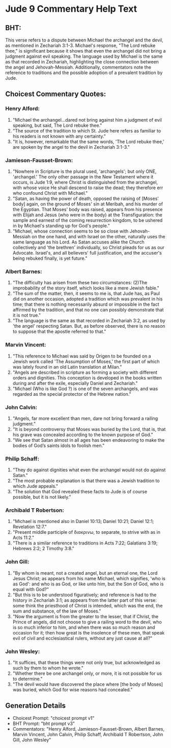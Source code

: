 # Jude 9 Commentary Help Text

## BHT:
This verse refers to a dispute between Michael the archangel and the devil, as mentioned in Zechariah 3:1-3. Michael's response, "The Lord rebuke thee," is significant because it shows that even the archangel did not bring a judgment against evil speaking. The language used by Michael is the same as that recorded in Zechariah, highlighting the close connection between the angel and Jehovah-Messiah. Additionally, commentators note the reference to traditions and the possible adoption of a prevalent tradition by Jude.

## Choicest Commentary Quotes:
### Henry Alford:
1. "Michael the archangel...dared not bring against him a judgment of evil speaking, but said, The Lord rebuke thee." 
2. "The source of the tradition to which St. Jude here refers as familiar to his readers is not known with any certainty." 
3. "It is, however, remarkable that the same words, 'The Lord rebuke thee,' are spoken by the angel to the devil in Zechariah 3:1-3."

### Jamieson-Fausset-Brown:
1. "Nowhere in Scripture is the plural used, 'archangels'; but only ONE, 'archangel.' The only other passage in the New Testament where it occurs, is Jude 1:9, where Christ is distinguished from the archangel, with whose voice He shall descend to raise the dead; they therefore err who confound Christ with Michael." 
2. "Satan, as having the power of death, opposed the raising of [Moses' body] again, on the ground of Moses' sin at Meribah, and his murder of the Egyptian. That Moses' body was raised, appears from his presence with Elijah and Jesus (who were in the body) at the Transfiguration: the sample and earnest of the coming resurrection kingdom, to be ushered in by Michael's standing up for God's people." 
3. "Michael, whose connection seems to be so close with Jehovah-Messiah on the one hand, and with Israel on the other, naturally uses the same language as his Lord. As Satan accuses alike the Church collectively and 'the brethren' individually, so Christ pleads for us as our Advocate. Israel's, and all believers' full justification, and the accuser's being rebuked finally, is yet future."

### Albert Barnes:
1. "The difficulty has arisen from these two circumstances: (2)The improbability of the story itself, which looks like a mere Jewish fable."
2. "The sum of the matter, then, it seems to me is, that Jude has, as Paul did on another occasion, adopted a tradition which was prevalent in his time; that there is nothing necessarily absurd or impossible in the fact affirmed by the tradition, and that no one can possibly demonstrate that it is not true."
3. "The language is the same as that recorded in Zechariah 3:2, as used by 'the angel' respecting Satan. But, as before observed, there is no reason to suppose that the apostle referred to that."

### Marvin Vincent:
1. "This reference to Michael was said by Origen to be founded on a Jewish work called 'The Assumption of Moses,' the first part of which was lately found in an old Latin translation at Milan."
2. "Angels are described in scripture as forming a society with different orders and dignities. This conception is developed in the books written during and after the exile, especially Daniel and Zechariah."
3. "Michael (Who is like God ?) is one of the seven archangels, and was regarded as the special protector of the Hebrew nation."

### John Calvin:
1. "Angels, far more excellent than men, dare not bring forward a railing judgment."
2. "It is beyond controversy that Moses was buried by the Lord, that is, that his grave was concealed according to the known purpose of God."
3. "We see that Satan almost in all ages has been endeavoring to make the bodies of God’s saints idols to foolish men."

### Philip Schaff:
1. "They do against dignities what even the archangel would not do against Satan."
2. "The most probable explanation is that there was a Jewish tradition to which Jude appeals."
3. "The solution that God revealed these facts to Jude is of course possible, but it is not likely."

### Archibald T Robertson:
1. "Michael is mentioned also in Daniel 10:13; Daniel 10:21; Daniel 12:1; Revelation 12:7." 
2. "Present middle participle of διακρινω, to separate, to strive with as in Acts 11:2."
3. "There is a similar reference to traditions in Acts 7:22; Galatians 3:19; Hebrews 2:2; 2 Timothy 3:8."

### John Gill:
1. "By whom is meant, not a created angel, but an eternal one, the Lord Jesus Christ; as appears from his name Michael, which signifies, 'who is as God': and who is as God, or like unto him, but the Son of God, who is equal with God?"
2. "But this is to be understood figuratively; and reference is had to the history in Zechariah 3:1; as appears from the latter part of this verse: some think the priesthood of Christ is intended, which was the end, the sum and substance, of the law of Moses."
3. "Now the argument is from the greater to the lesser, that if Christ, the Prince of angels, did not choose to give a railing word to the devil, who is so much inferior to him, and when there was so much reason and occasion for it; then how great is the insolence of these men, that speak evil of civil and ecclesiastical rulers, without any just cause at all?"

### John Wesley:
1. "It suffices, that these things were not only true, but acknowledged as such by them to whom he wrote."
2. "Whether there be one archangel only, or more, it is not possible for us to determine."
3. "The devil would have discovered the place where [the body of Moses] was buried, which God for wise reasons had concealed."


## Generation Details
- Choicest Prompt: "choicest prompt v1"
- BHT Prompt: "bht prompt v3"
- Commentators: "Henry Alford, Jamieson-Fausset-Brown, Albert Barnes, Marvin Vincent, John Calvin, Philip Schaff, Archibald T Robertson, John Gill, John Wesley"
